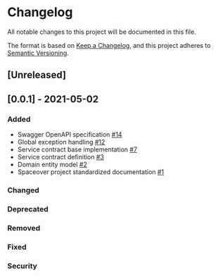 # Changelog
All notable changes to this project will be documented in this file.

The format is based on [Keep a Changelog](https://keepachangelog.com/en/1.0.0/),
and this project adheres to [Semantic Versioning](https://semver.org/spec/v2.0.0.html).

## [Unreleased]

## [0.0.1] - 2021-05-02
### Added
* Swagger OpenAPI specification [#14](https://github.com/cf-training-springboot-2019/spaceship-manager/issues/14)
* Global exception handling [#12](https://github.com/cf-training-springboot-2019/spaceship-manager/issues/12)
* Service contract base implementation [#7](https://github.com/cf-training-springboot-2019/spaceship-manager/issues/7)
* Service contract definition [#3](https://github.com/cf-training-springboot-2019/spaceship-manager/issues/3)
* Domain entity model [#2](https://github.com/cf-training-springboot-2019/spaceship-manager/issues/2)
* Spaceover project standardized documentation [#1](https://github.com/cf-training-springboot-2019/spaceship-manager/issues/1)
### Changed
### Deprecated
### Removed
### Fixed
### Security